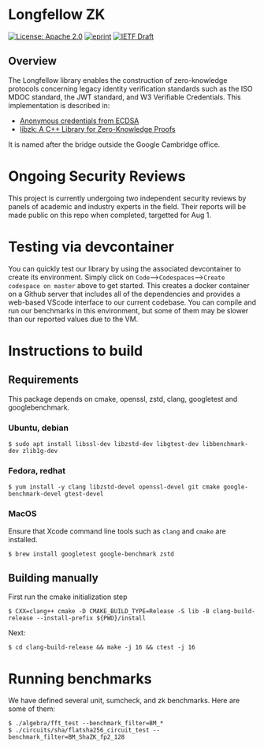 # Longfellow ZK


[![License: Apache 2.0](https://img.shields.io/badge/License-Apache%202.0-blue.svg)](LICENSE) [![eprint](https://img.shields.io/badge/eprint-2024%2F2010-blue)](https://eprint.iacr.org/2024/2010)
[![IETF Draft](https://img.shields.io/badge/IETF%20Draft-draft--google--cfrg--libzk-lightgrey)](https://datatracker.ietf.org/doc/draft-google-cfrg-libzk/)
## Overview

The Longfellow library enables the construction of  zero-knowledge protocols concerning legacy identity verification standards such as the ISO MDOC standard, the JWT standard, and W3 Verifiable Credentials.  This implementation is described in:

* [Anonymous credentials from ECDSA](https://eprint.iacr.org/2024/2010)
* [libzk: A C++ Library for Zero-Knowledge Proofs](https://datatracker.ietf.org/doc/draft-google-cfrg-libzk/)

It is named after the bridge outside the Google Cambridge office.

# Ongoing Security Reviews

This project is currently undergoing two independent security reviews by panels of academic and industry experts in the field. Their reports will be made public on this repo when completed, targetted for Aug 1.

# Testing via devcontainer
You can quickly test our library by using the associated devcontainer to create its environment. Simply click on `Code`-->`Codespaces`-->`Create codespace on master` above to get started.  This creates a docker container on a Github server that includes all of the dependencies and provides a web-based VScode interface to our current codebase.  You can compile and run our benchmarks in this environment, but some of them may be slower than our reported values due to the VM.

# Instructions to build

## Requirements

This package depends on cmake, openssl, zstd, clang, googletest and
googlebenchmark.

### Ubuntu, debian

```
$ sudo apt install libssl-dev libzstd-dev libgtest-dev libbenchmark-dev zlib1g-dev
```

### Fedora, redhat

```
$ yum install -y clang libzstd-devel openssl-devel git cmake google-benchmark-devel gtest-devel
```


### MacOS
Ensure that Xcode command line tools such as `clang` and `cmake` are installed.

```
$ brew install googletest google-benchmark zstd
```

## Building manually

First run the cmake initialization step

```
$ CXX=clang++ cmake -D CMAKE_BUILD_TYPE=Release -S lib -B clang-build-release --install-prefix ${PWD}/install
```

Next:

```
$ cd clang-build-release && make -j 16 && ctest -j 16
```

# Running benchmarks

We have defined several unit, sumcheck, and zk benchmarks. Here are some of
them:

```
$ ./algebra/fft_test --benchmark_filter=BM_*
$ ./circuits/sha/flatsha256_circuit_test --benchmark_filter=BM_ShaZK_fp2_128
```

